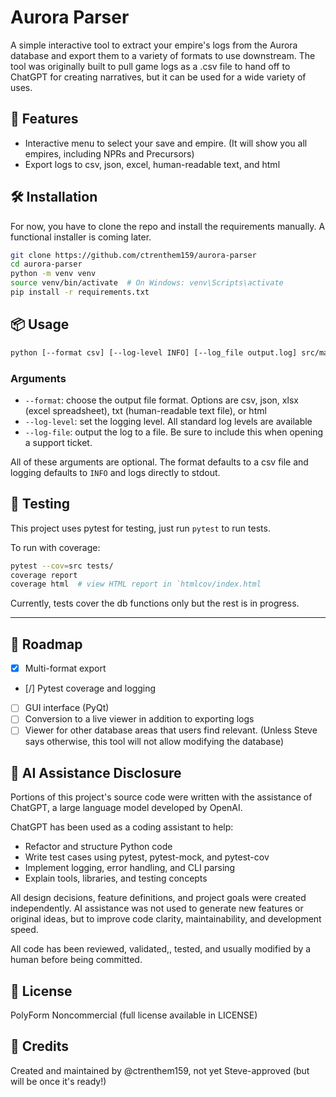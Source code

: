 # Aurora Parser

A simple interactive tool to extract your empire's logs from the Aurora database and export them to a variety of formats to use downstream. The tool was originally built to pull game logs as a .csv file to hand off to ChatGPT for creating narratives, but it can be used for a wide variety of uses.

## 🚀 Features

- Interactive menu to select your save and empire. (It will show you all empires, including NPRs and Precursors)
- Export logs to csv, json, excel, human-readable text, and html

## 🛠️ Installation

For now, you have to clone the repo and install the requirements manually. A functional installer is coming later.

```bash
git clone https://github.com/ctrenthem159/aurora-parser
cd aurora-parser
python -m venv venv
source venv/bin/activate  # On Windows: venv\Scripts\activate
pip install -r requirements.txt
```

## 📦 Usage

```bash
python [--format csv] [--log-level INFO] [--log_file output.log] src/main.py path/to/AuroraDB.db path/to/output.file
```

### Arguments

- `--format`: choose the output file format. Options are csv, json, xlsx (excel spreadsheet), txt (human-readable text file), or html
- `--log-level`: set the logging level. All standard log levels are available
- `--log-file`: output the log to a file. Be sure to include this when opening a support ticket.

All of these arguments are optional. The format defaults to a csv file and logging defaults to `INFO` and logs directly to stdout.

## 🧪 Testing

This project uses pytest for testing, just run `pytest` to run tests.

To run with coverage:

```bash
pytest --cov=src tests/
coverage report
coverage html  # view HTML report in `htmlcov/index.html
```

Currently, tests cover the db functions only but the rest is in progress.

---

## 🔭 Roadmap

- [x] Multi-format export
- [/] Pytest coverage and logging
- [ ] GUI interface (PyQt)
- [ ] Conversion to a live viewer in addition to exporting logs
- [ ] Viewer for other database areas that users find relevant. (Unless Steve says otherwise, this tool will not allow modifying the database)

## 🤖 AI Assistance Disclosure

Portions of this project's source code were written with the assistance of ChatGPT, a large language model developed by OpenAI.

ChatGPT has been used as a coding assistant to help:

- Refactor and structure Python code
- Write test cases using pytest, pytest-mock, and pytest-cov
- Implement logging, error handling, and CLI parsing
- Explain tools, libraries, and testing concepts

All design decisions, feature definitions, and project goals were created independently.
AI assistance was not used to generate new features or original ideas, but to improve code clarity, maintainability, and development speed.

All code has been reviewed, validated,, tested, and usually modified by a human before being committed.

## 📄 License

PolyForm Noncommercial (full license available in LICENSE)

## 🧠 Credits

Created and maintained by @ctrenthem159, not yet Steve-approved (but will be once it's ready!)
